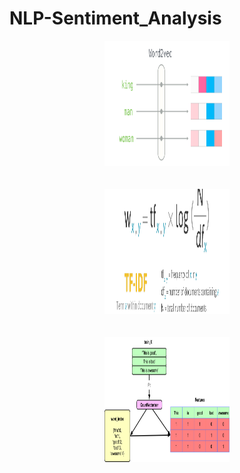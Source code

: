 # NLP-Sentiment_Analysis

<p align="center">
<img src = "Image/word2vec.jpeg" width = 200 height=200>
<br>
<br>
<br>
<img src = "Image/tfidf.jpeg" width = 200 height=200>
<br>
<br>
<br>
<img src = "Image/countvectorizer.png" width = 200 height=200>
</p>

